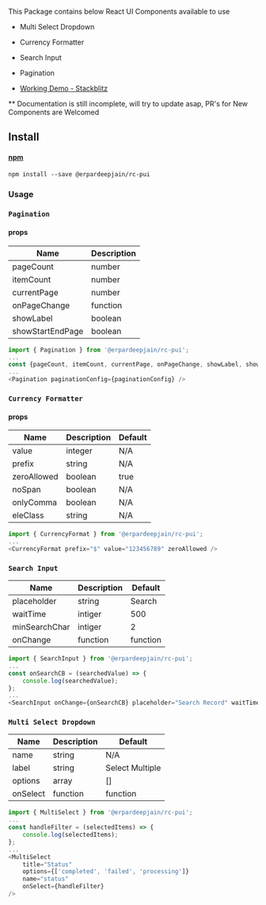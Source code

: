 This Package contains below React UI Components available to use

* Multi Select Dropdown
* Currency Formatter 
* Search Input
* Pagination 

* [Working Demo - Stackblitz](https://stackblitz.com/edit/react-qgvr8r)

** Documentation is still incomplete, will try to update asap, PR's for New Components are Welcomed

## Install

#### [npm](https://www.npmjs.com/package/toastr)
```
npm install --save @erpardeepjain/rc-pui
```

### Usage 

### `Pagination`

#### props

| Name              | Description      
| -----------       | -----------      
| pageCount         | number
| itemCount         | number             
| currentPage       | number             
| onPageChange      | function             
| showLabel         | boolean             
| showStartEndPage  | boolean     

```js
import { Pagination } from '@erpardeepjain/rc-pui';
...
const {pageCount, itemCount, currentPage, onPageChange, showLabel, showStartEndPage } = paginationConfig;
...
<Pagination paginationConfig={paginationConfig} />

```

### `Currency Formatter`

#### props

| Name        | Description | Default
| ----------- | ----------- | -----------
| value       | integer     | N/A
| prefix      | string      | N/A
| zeroAllowed | boolean     | true
| noSpan      | boolean     | N/A
| onlyComma   | boolean     | N/A
| eleClass    | string      | N/A


```js
import { CurrencyFormat } from '@erpardeepjain/rc-pui';
...
<CurrencyFormat prefix="$" value="123456789" zeroAllowed />

```

### `Search Input`

| Name          | Description | Default
| -----------   | ----------- | -----------
| placeholder   | string      | Search
| waitTime      | intiger     | 500
| minSearchChar | intiger     | 2
| onChange      | function    | function


```js
import { SearchInput } from '@erpardeepjain/rc-pui';
...
const onSearchCB = (searchedValue) => {
    console.log(searchedValue);
};
...
<SearchInput onChange={onSearchCB} placeholder="Search Record" waitTime={300} minSearchChar={2} />

```

### `Multi Select Dropdown`

| Name      | Description | Default
| --------  | ----------- | -----------
| name      | string      | N/A
| label     | string      | Select Multiple
| options   | array       | []
| onSelect  | function    | function


```js
import { MultiSelect } from '@erpardeepjain/rc-pui';
...
const handleFilter = (selectedItems) => {
    console.log(selectedItems);
};
...
<MultiSelect 
    title="Status"
    options={['completed', 'failed', 'processing']} 
    name="status"
    onSelect={handleFilter}
/>

```
